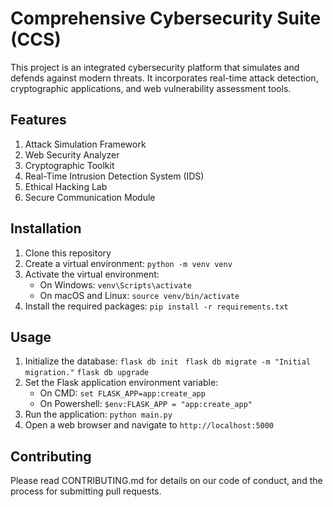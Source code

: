 # Comprehensive Cybersecurity Suite (CCS)

This project is an integrated cybersecurity platform that simulates and defends against modern threats. It incorporates real-time attack detection, cryptographic applications, and web vulnerability assessment tools.

## Features

1. Attack Simulation Framework
2. Web Security Analyzer
3. Cryptographic Toolkit
4. Real-Time Intrusion Detection System (IDS)
5. Ethical Hacking Lab
6. Secure Communication Module

## Installation

1. Clone this repository
2. Create a virtual environment: `python -m venv venv`
3. Activate the virtual environment:
   - On Windows: `venv\Scripts\activate`
   - On macOS and Linux: `source venv/bin/activate`
4. Install the required packages: `pip install -r requirements.txt`

## Usage

1. Initialize the database:
`flask db init `
`flask db migrate -m "Initial migration."`
`flask db upgrade`
2. Set the Flask application environment variable:
   - On CMD: `set FLASK_APP=app:create_app`
   - On Powershell: `$env:FLASK_APP = "app:create_app"`  
3. Run the application: `python main.py`
4. Open a web browser and navigate to `http://localhost:5000`

## Contributing

Please read CONTRIBUTING.md for details on our code of conduct, and the process for submitting pull requests.